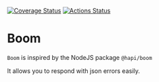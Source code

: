 [![Coverage Status](https://coveralls.io/repos/github/matthewsecrist/boom/badge.svg)](https://coveralls.io/github/matthewsecrist/boom)
[![Actions Status](https://github.com/matthewsecrist/boom/workflows/test/badge.svg)](https://github.com/matthewsecrist/boom/actions)

# Boom

`Boom` is inspired by the NodeJS package `@hapi/boom`

It allows you to respond with json errors easily.
